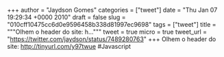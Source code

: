 
+++
author = "Jaydson Gomes"
categories = ["tweet"]
date = "Thu Jan 07 19:29:34 +0000 2010"
draft = false
slug = "010cff10475cc6d0e9596458b338d81997ec9698"
tags = ["tweet"]
title = """Olhem o header do site: h..."""
tweet = true
micro = true
tweet_url = "https://twitter.com/jaydson/status/7489280763"
+++
Olhem o header do site: http://tinyurl.com/y97twue #Javascript
